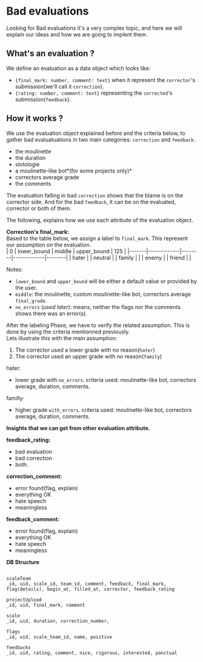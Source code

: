 # Bad evaluations

Looking for Bad evaluations it's a very complex topic, and here we will
explain our ideas and how we are going to implent them.

## What's an evaluation ? 
We define an evaluation as a data object which looks like:
- `{final_mark: number, comment: text}` when it represent the `corrector`'s submission(we'll call it `correction`).
- `{rating: number, comment: text}` representing the `corrected`'s
submission(`feedback`).

## How it works ?

We use the evaluation object explained before and the criteria below, to gather
bad evaluatuations in two main categories: `correction` and `feedback`.
- the moulinette
- the duration
- slotologie
- a moulinette-like bot*(for some projects only)*
- correctors average grade
- the comments

The evaluation falling in bad `correction` shows that the blame is on the
corrector side. And for the bad `feedback`, it can be on the evaluated,
corrector or both of them.

The following, explains how we use each attribute of the evaluation object.

**Correction's final_mark:**  
Based to the table below, we assign a label to `final_mark`. This represent
our assumption on the evaluation.  
| 0     | lower_bound | middle | upper_bound | 125    |
|-------|-------------|--------|-------------|--------|
| hater |        |      neutral     |        | family |
|       | enemy  |                  | friend |        |

Notes:  
- `lower_bound` and `upper_bound` will be either a default value or
provided by the user.  
- `middle`: the moulinette, custom moulinette-like bot, correctors average
`final_grade`.  
- `no_errors` (*used later*): means, neither the flags nor the comments shows
there was an error(s).  

After the labeling Phase, we have to verify the related assumption. This is
done by using the criteria mentionned previously.  
Lets illustrate this with the main assumption:  
1. The corrector used a lower grade with no reason(`hater`)  
2. The corrector used an upper grade with no reason(`family`)  

hater:  
- lower grade with `no_errors`. criteria used:
moulinette-like bot, correctors average, duration, comments.  

familly:  
- higher grade `with_errors`. criteria used:
moulinette-like bot, correctors average, duration, comments.  

**Insights that we can get from other evaluation attribute.**   

**feedback_rating:**  
- bad evaluation
- bad correction
- both.

**correction_comment:**  
- error found(flag, explain)
- everything OK
- hate speech
- meaningless

**feedback_comment:**  
- error found(flag, explain)
- everything OK
- hate speech
- meaningless  

**DB Structure**
```

scaleTeam
_id, uid, scale_id, team_id, comment, feedback, final_mark,
flag(details), begin_at, filled_at, corrector, feedback_rating

projectUpload
_id, uid, final_mark, comment

scale
_id, uid, duration, correction_number,

flags
_id, uid, scale_team_id, name, positive

feedbacks
_id, uid, rating, comment, nice, rigorous, interested, ponctual

```
